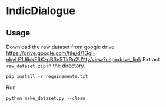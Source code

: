 # IndicDialogue
## Usage
Download the raw dataset from google drive https://drive.google.com/file/d/1GgI-ebyLE1J6rkE6KzpB3e5TkRn2UYty/view?usp=drive_link
Extract ```raw_dataset.zip``` in the directory. 

```
pip install -r requirements.txt
```
Run
```
python make_dataset.py --clean
```
